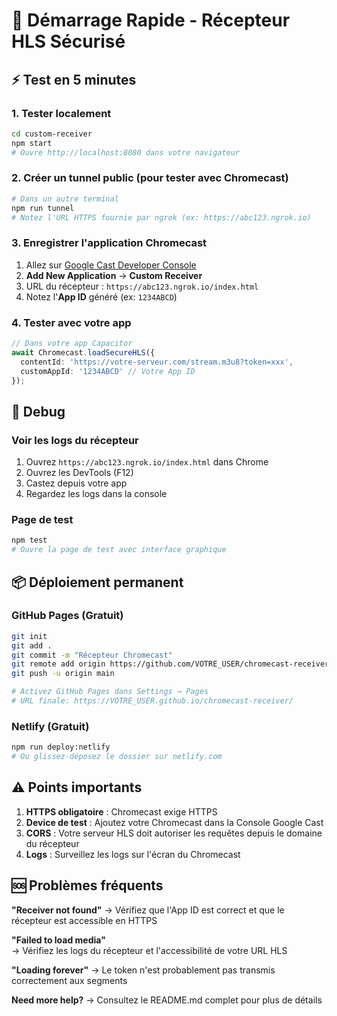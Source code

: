 # 🚀 Démarrage Rapide - Récepteur HLS Sécurisé

## ⚡ Test en 5 minutes

### 1. Tester localement
```bash
cd custom-receiver
npm start
# Ouvre http://localhost:8080 dans votre navigateur
```

### 2. Créer un tunnel public (pour tester avec Chromecast)
```bash
# Dans un autre terminal
npm run tunnel
# Notez l'URL HTTPS fournie par ngrok (ex: https://abc123.ngrok.io)
```

### 3. Enregistrer l'application Chromecast
1. Allez sur [Google Cast Developer Console](https://cast.google.com/publish/)
2. **Add New Application** → **Custom Receiver**
3. URL du récepteur : `https://abc123.ngrok.io/index.html`
4. Notez l'**App ID** généré (ex: `1234ABCD`)

### 4. Tester avec votre app
```typescript
// Dans votre app Capacitor
await Chromecast.loadSecureHLS({
  contentId: 'https://votre-serveur.com/stream.m3u8?token=xxx',
  customAppId: '1234ABCD' // Votre App ID
});
```

## 🔧 Debug

### Voir les logs du récepteur
1. Ouvrez `https://abc123.ngrok.io/index.html` dans Chrome
2. Ouvrez les DevTools (F12)
3. Castez depuis votre app
4. Regardez les logs dans la console

### Page de test
```bash
npm test
# Ouvre la page de test avec interface graphique
```

## 📦 Déploiement permanent

### GitHub Pages (Gratuit)
```bash
git init
git add .
git commit -m "Récepteur Chromecast"
git remote add origin https://github.com/VOTRE_USER/chromecast-receiver.git
git push -u origin main

# Activez GitHub Pages dans Settings → Pages
# URL finale: https://VOTRE_USER.github.io/chromecast-receiver/
```

### Netlify (Gratuit)
```bash
npm run deploy:netlify
# Ou glissez-déposez le dossier sur netlify.com
```

## ⚠️ Points importants

1. **HTTPS obligatoire** : Chromecast exige HTTPS
2. **Device de test** : Ajoutez votre Chromecast dans la Console Google Cast
3. **CORS** : Votre serveur HLS doit autoriser les requêtes depuis le domaine du récepteur
4. **Logs** : Surveillez les logs sur l'écran du Chromecast

## 🆘 Problèmes fréquents

**"Receiver not found"**
→ Vérifiez que l'App ID est correct et que le récepteur est accessible en HTTPS

**"Failed to load media"**  
→ Vérifiez les logs du récepteur et l'accessibilité de votre URL HLS

**"Loading forever"**
→ Le token n'est probablement pas transmis correctement aux segments

**Need more help?**
→ Consultez le README.md complet pour plus de détails 